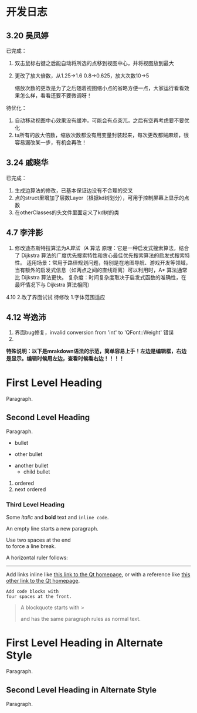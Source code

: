 # 开发日志

## 3.20 吴凤婷
已完成：
1. 双击鼠标右键之后能自动将所选的点移到视图中心，并将视图放到最大
2. 更改了放大倍数，从1.25->1.6 0.8->0.625，放大次数10->5

    缩放次数的更改是为了之后随着视图缩小点的省略方便一点，大家运行看看效果怎么样，看看还要不要微调呀！

待优化：
1. 自动移动视图中心效果没有缓冲，可能会有点突兀，之后有空再考虑要不要优化
2. ta所有的放大倍数，缩放次数都没有用变量封装起来，每次更改都贼麻烦，很容易漏改某一步，有机会再改！

## 3.24 戚晓华
已完成：
1. 生成边算法的修改，已基本保证边没有不合理的交叉
2. 点的struct里增加了层数Layer（根据kd树划分），可用于控制屏幕上显示的点数
3. 在otherClasses的头文件里面定义了kd树的类
## 4.7 李泮影
1. 修改迪杰斯特拉算法为A*算法（A* 算法
原理：它是一种启发式搜索算法，结合了 Dijkstra 算法的广度优先搜索特性和贪心最佳优先搜索算法的启发式搜索特性。
适用场景：常用于路径规划问题，特别是在地图导航、游戏开发等领域，当有额外的启发式信息（如两点之间的直线距离）可以利用时，A* 算法通常比 Dijkstra 算法更快。
复杂度：时间复杂度取决于启发式函数的准确性，在最坏情况下与 Dijkstra 算法相同）

4.10
2.改了界面试试
待修改
1.字体范围适应

## 4.12 岑逸沛
1. 界面bug修复，invalid conversion from 'int' to 'QFont::Weight' 错误
2. 

**特殊说明：以下是mrakdown语法的示范，简单容易上手！左边是编辑框，右边是显示。编辑时候用左边，查看时候看右边！！！！**
# First Level Heading

Paragraph.

## Second Level Heading

Paragraph.

- bullet
+ other bullet
* another bullet
    * child bullet

1. ordered
2. next ordered

### Third Level Heading

Some *italic* and **bold** text and `inline code`.

An empty line starts a new paragraph.

Use two spaces at the end  
to force a line break.

A horizontal ruler follows:

---

Add links inline like [this link to the Qt homepage](https://www.qt.io),
or with a reference like [this other link to the Qt homepage][1].

    Add code blocks with
    four spaces at the front.

> A blockquote
> starts with >
>
> and has the same paragraph rules as normal text.

First Level Heading in Alternate Style
======================================

Paragraph.

Second Level Heading in Alternate Style
---------------------------------------

Paragraph.

[1]: https://www.qt.io
